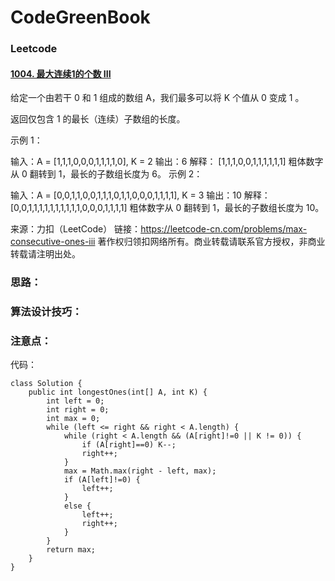# CodeGreenBook

### Leetcode

#### [1004. 最大连续1的个数 III](https://leetcode-cn.com/problems/max-consecutive-ones-iii/)

给定一个由若干 0 和 1 组成的数组 A，我们最多可以将 K 个值从 0 变成 1 。

返回仅包含 1 的最长（连续）子数组的长度。

 

示例 1：

输入：A = [1,1,1,0,0,0,1,1,1,1,0], K = 2
输出：6
解释： 
[1,1,1,0,0,1,1,1,1,1,1]
粗体数字从 0 翻转到 1，最长的子数组长度为 6。
示例 2：

输入：A = [0,0,1,1,0,0,1,1,1,0,1,1,0,0,0,1,1,1,1], K = 3
输出：10
解释：
[0,0,1,1,1,1,1,1,1,1,1,1,0,0,0,1,1,1,1]
粗体数字从 0 翻转到 1，最长的子数组长度为 10。

来源：力扣（LeetCode）
链接：https://leetcode-cn.com/problems/max-consecutive-ones-iii
著作权归领扣网络所有。商业转载请联系官方授权，非商业转载请注明出处。



### 思路：



### 算法设计技巧：



### 注意点：



代码：

```
class Solution {
    public int longestOnes(int[] A, int K) {
        int left = 0;
        int right = 0;
        int max = 0;
        while (left <= right && right < A.length) {
            while (right < A.length && (A[right]!=0 || K != 0)) {
                if (A[right]==0) K--;
                right++;
            }
            max = Math.max(right - left, max);
            if (A[left]!=0) {
                left++;
            }
            else {
                left++;
                right++;
            }
        }
        return max;
    }
}
```







